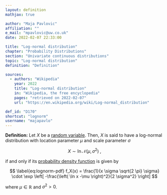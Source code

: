 ```yaml
---
layout: definition
mathjax: true

author: "Maja Pavlovic"
affiliation: ""
e_mail: "mpavlovic@uw.co.uk"
date: 2022-02-07 22:33:00

title: "Log-normal distribution"
chapter: "Probability Distributions"
section: "Univariate continuous distributions"
topic: "Log-normal distribution"
definition: "Definition"

sources:
  - authors: "Wikipedia"
    year: 2022
    title: "Log-normal distribution"
    in: "Wikipedia, the free encyclopedia"
    pages: "retrieved on 2022-02-07"
    url: "https://en.wikipedia.org/wiki/Log-normal_distribution"

def_id: "D170"
shortcut: "lognorm"
username: "majapavlo"
---
```



**Definition:** Let $X$ be a [random variable](/D/rvar). Then, $X$ is said to have a log-normal distribution with location parameter $\mu$ and scale parameter $\sigma$

$$ \label{eq:lognorm}
X \sim \ln \mathcal{N}(\mu, \sigma^2) \; ,
$$

if and only if its [probability density function](/D/pdf) is given by

$$ \label{eq:lognorm-pdf}
f_X(x) = \frac{1}{x \sigma \sqrt{2 \pi} \sigma} \cdot \exp \left[ -\frac{\left( \ln x -\mu \right)^2}{2 \sigma^2} \right]
$$

where $\mu \in \mathbb{R}$ and $\sigma^2 > 0$.

